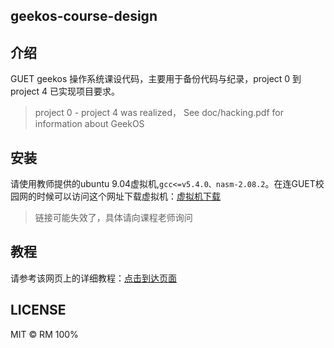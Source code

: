 ## geekos-course-design

## 介绍
GUET geekos 操作系统课设代码，主要用于备份代码与纪录，project 0 到 project 4 已实现项目要求。
> project 0 - project 4 was realized，
See doc/hacking.pdf for information about GeekOS 

## 安装
请使用教师提供的ubuntu 9.04虚拟机,``gcc<=v5.4.0、nasm-2.08.2``。在连GUET校园网的时候可以访问这个网址下载虚拟机：[虚拟机下载](https://nas.gxist.cn/#s/9NpmEoyA)
> 链接可能失效了，具体请向课程老师询问

## 教程
请参考该网页上的详细教程：[点击到达页面](https://wrm244.gxist.cn/docs/geekos-project-0)
## LICENSE
MIT © RM 100%
